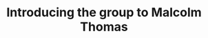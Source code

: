 ---
area: Communication Skills
category: 01 - Calgary Cambridge Workshop
title: Introducing the group to Malcolm Thomas
description: Introducing the group to Malcolm Thomas
audio: /assets/audio/1 - Calgary Cambridge Workshop - Introducing Group to Malcolm Thomas - MQ.mp3
article: /assets/publication/Calgary script.pdf
www: 
keywords: Calgary, Cambridge, Model
youtube: 
soundcloud: 
---